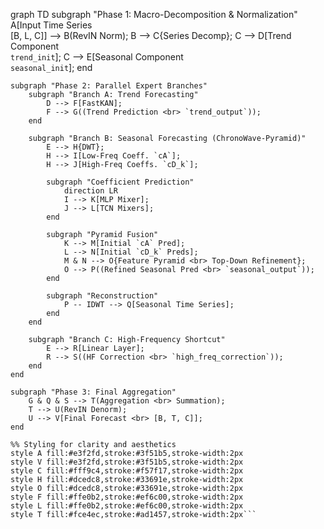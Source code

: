 graph TD
    subgraph "Phase 1: Macro-Decomposition & Normalization"
        A[Input Time Series <br> [B, L, C]] --> B(RevIN Norm);
        B --> C{Series Decomp};
        C --> D[Trend Component <br> `trend_init`];
        C --> E[Seasonal Component <br> `seasonal_init`];
    end

    subgraph "Phase 2: Parallel Expert Branches"
        subgraph "Branch A: Trend Forecasting"
            D --> F[FastKAN];
            F --> G((Trend Prediction <br> `trend_output`));
        end

        subgraph "Branch B: Seasonal Forecasting (ChronoWave-Pyramid)"
            E --> H{DWT};
            H --> I[Low-Freq Coeff. `cA`];
            H --> J[High-Freq Coeffs. `cD_k`];
            
            subgraph "Coefficient Prediction"
                direction LR
                I --> K[MLP Mixer];
                J --> L[TCN Mixers];
            end

            subgraph "Pyramid Fusion"
                K --> M[Initial `cA` Pred];
                L --> N[Initial `cD_k` Preds];
                M & N --> O{Feature Pyramid <br> Top-Down Refinement};
                O --> P((Refined Seasonal Pred <br> `seasonal_output`));
            end
            
            subgraph "Reconstruction"
                P -- IDWT --> Q[Seasonal Time Series];
            end
        end

        subgraph "Branch C: High-Frequency Shortcut"
            E --> R[Linear Layer];
            R --> S((HF Correction <br> `high_freq_correction`));
        end
    end

    subgraph "Phase 3: Final Aggregation"
        G & Q & S --> T(Aggregation <br> Summation);
        T --> U(RevIN Denorm);
        U --> V[Final Forecast <br> [B, T, C]];
    end

    %% Styling for clarity and aesthetics
    style A fill:#e3f2fd,stroke:#3f51b5,stroke-width:2px
    style V fill:#e3f2fd,stroke:#3f51b5,stroke-width:2px
    style C fill:#fff9c4,stroke:#f57f17,stroke-width:2px
    style H fill:#dcedc8,stroke:#33691e,stroke-width:2px
    style O fill:#dcedc8,stroke:#33691e,stroke-width:2px
    style F fill:#ffe0b2,stroke:#ef6c00,stroke-width:2px
    style L fill:#ffe0b2,stroke:#ef6c00,stroke-width:2px
    style T fill:#fce4ec,stroke:#ad1457,stroke-width:2px```